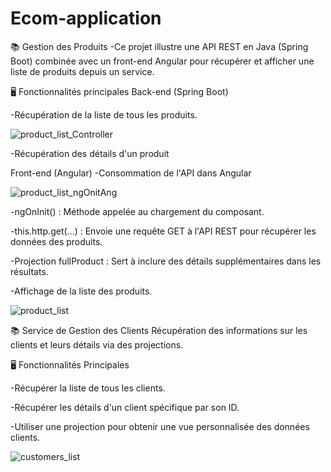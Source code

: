 ﻿# Ecom-application
📚 Gestion des Produits
-Ce projet illustre une API REST en Java (Spring Boot) combinée avec un front-end Angular pour récupérer et afficher une liste de produits depuis un service.

🖥️ Fonctionnalités principales
Back-end (Spring Boot)

-Récupération de la liste de tous les produits.

![product_list_Controller](https://github.com/user-attachments/assets/061aab92-e79d-441a-a608-445d8ee6b039)

-Récupération des détails d'un produit

Front-end (Angular)
-Consommation de l'API dans Angular

![product_list_ngOnitAng](https://github.com/user-attachments/assets/d0f87fcd-47a7-4d26-937c-ff057e7ecda9)

-ngOnInit() : Méthode appelée au chargement du composant.

-this.http.get(...) : Envoie une requête GET à l'API REST pour récupérer les données des produits.

-Projection fullProduct : Sert à inclure des détails supplémentaires dans les résultats.

-Affichage de la liste des produits.

![product_list](https://github.com/user-attachments/assets/0bb7517b-3dfb-4471-8328-90919dd725ea)

📚 Service de Gestion des Clients
Récupération des informations sur les clients et leurs détails via des projections.

🖥️ Fonctionnalités Principales

-Récupérer la liste de tous les clients.

-Récupérer les détails d'un client spécifique par son ID.

-Utiliser une projection pour obtenir une vue personnalisée des données clients.

![customers_list](https://github.com/user-attachments/assets/610e48bc-bbc0-4d07-b71c-fad04c16fda1)

